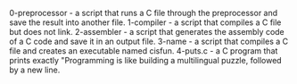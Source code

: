 0-preprocessor - a script that runs a C file through the preprocessor and save the result into another file.
1-compiler - a script that compiles a C file but does not link.
2-assembler - a script that generates the assembly code of a C code and save it in an output file.
3-name - a script that compiles a C file and creates an executable named cisfun.
4-puts.c - a C program that prints exactly "Programming is like building a multilingual puzzle, followed by a new line.
